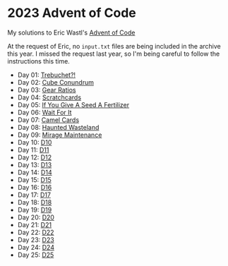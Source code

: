 # 2023 Advent of Code

My solutions to Eric Wastl's [Advent of Code](https://adventofcode.com/2023/)

At the request of Eric, no `input.txt` files are being included in the archive this year. I missed the request last year, so I'm  being careful to follow the instructions this time.

* Day 01: [Trebuchet?!](./01)
* Day 02: [Cube Conundrum](./02)
* Day 03: [Gear Ratios](./03)
* Day 04: [Scratchcards](./04)
* Day 05: [If You Give A Seed A Fertilizer](./05)
* Day 06: [Wait For It](./06)
* Day 07: [Camel Cards](./07)
* Day 08: [Haunted Wasteland](./08)
* Day 09: [Mirage Maintenance](./09)
* Day 10: [D10](./10)
* Day 11: [D11](./11)
* Day 12: [D12](./12)
* Day 13: [D13](./13)
* Day 14: [D14](./14)
* Day 15: [D15](./15)
* Day 16: [D16](./16)
* Day 17: [D17](./17)
* Day 18: [D18](./18)
* Day 19: [D19](./19)
* Day 20: [D20](./20)
* Day 21: [D21](./21)
* Day 22: [D22](./22)
* Day 23: [D23](./23)
* Day 24: [D24](./24)
* Day 25: [D25](./25)
